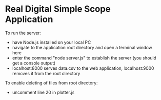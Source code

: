 # Real Digital Simple Scope Application

To run the server:
  - have Node.js installed on your local PC
  - navigate to the application root directory and open a terminal window here
  - enter the command "node server.js" to establish the server (you should get a console output)
  - localhost:8000 serves data.csv to the web application, localhost:9000 removes it from the root directory
  
To enable deleting of files from root directory:
  - uncomment line 20 in plotter.js
